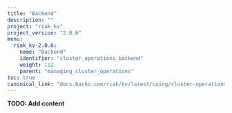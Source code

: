```yaml
---
title: "Backend"
description: ""
project: "riak_kv"
project_version: "2.0.6"
menu:
  riak_kv-2.0.6:
    name: "Backend"
    identifier: "cluster_operations_backend"
    weight: 112
    parent: "managing_cluster_operations"
toc: true
canonical_link: "docs.basho.com/riak/kv/latest/using/cluster-operations/backend.md"
---
```


**TODO: Add content**
